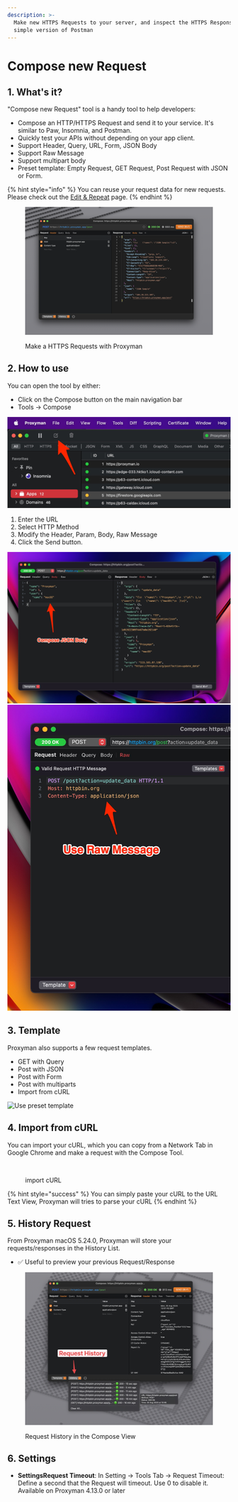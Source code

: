 ```yaml
---
description: >-
  Make new HTTPS Requests to your server, and inspect the HTTPS Response. It's a
  simple version of Postman
---
```


# Compose new Request

## 1. What's it?

"Compose new Request" tool is a handy tool to help developers:

* Compose an HTTP/HTTPS Request and send it to your service. It's similar to Paw, Insomnia, and Postman.
* Quickly test your APIs without depending on your app client.
* Support Header, Query, URL, Form, JSON Body
* Support Raw Message
* Support multipart body
* Preset template: Empty Request, GET Request, Post Request with JSON or Form.

{% hint style="info" %}
You can reuse your request data for new requests. Please check out the [Edit & Repeat](edit-and-repeat.md) page.
{% endhint %}

<figure><img src="../.gitbook/assets/Screenshot 2025-09-05 at 21.01.54.png" alt=""><figcaption><p>Make a HTTPS Requests with Proxyman</p></figcaption></figure>

## 2. How to use

You can open the tool by either:

* Click on the Compose button on the main navigation bar
* Tools -> Compose

![Open the Compose Tool](../.gitbook/assets/Screen_Shot_2022-06-23_at_15_03_44.jpg)

1. Enter the URL
2. Select HTTP Method
3. Modify the Header, Param, Body, Raw Message
4. Click the Send button.

![Compose JSON Body](../.gitbook/assets/Screen_Shot_2022-06-23_at_15_07_35.jpg) ![Using Raw Message](../.gitbook/assets/Screen_Shot_2022-06-23_at_15_08_10.jpg)

## 3. Template

Proxyman also supports a few request templates.

* GET with Query
* Post with JSON
* Post with Form
* Post with multiparts
* Import from cURL

![Use preset template](<../.gitbook/assets/Screenshot 2025-02-01 at 10.45.59 PM.jpg>)

## 4. Import from cURL

You can import your cURL, which you can copy from a Network Tab in Google Chrome and make a request with the Compose Tool.

<figure><img src="../.gitbook/assets/Screenshot 2025-02-01 at 10.42.21 PM.jpg" alt=""><figcaption><p>import cURL</p></figcaption></figure>

{% hint style="success" %}
You can simply paste your cURL to the URL Text View, Proxyman will tries to parse your cURL
{% endhint %}

## 5. History Request

From Proxyman macOS 5.24.0, Proxyman will store your requests/responses in the History List.

* ✅ Useful to preview your previous Request/Response

<figure><img src="../.gitbook/assets/Screenshot 2025-08-25 at 14.02.04.jpg" alt=""><figcaption><p>Request History in the Compose View</p></figcaption></figure>

## 6. Settings

* **SettingsRequest Timeout**: In Setting -> Tools Tab -> Request Timeout: Define a second that the Request will timeout. Use 0 to disable it. Available on Proxyman 4.13.0 or later
